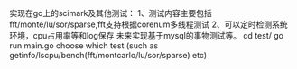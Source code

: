 实现在go上的scimark及其他测试：
	1、测试内容主要包括fft/monte/lu/sor/sparse,fft支持根据corenum多线程测试
	2、可以定时检测系统环境，cpu占用率等和log保存
未来实现基于mysql的事物测试等。
cd test/
go run main.go
choose which test (such as getinfo/lscpu/bench(fft/montcarlo/lu/sor/sparse) etc)
